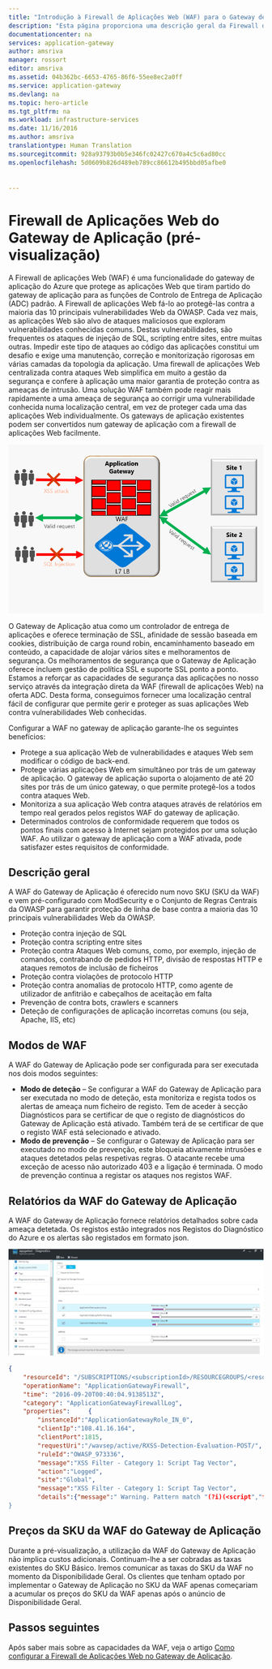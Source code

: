 ```yaml
---
title: "Introdução à Firewall de Aplicações Web (WAF) para o Gateway de Aplicação | Microsoft Docs"
description: "Esta página proporciona uma descrição geral da Firewall de Aplicações Web (WAF) para o Gateway de Aplicação "
documentationcenter: na
services: application-gateway
author: amsriva
manager: rossort
editor: amsriva
ms.assetid: 04b362bc-6653-4765-86f6-55ee8ec2a0ff
ms.service: application-gateway
ms.devlang: na
ms.topic: hero-article
ms.tgt_pltfrm: na
ms.workload: infrastructure-services
ms.date: 11/16/2016
ms.author: amsriva
translationtype: Human Translation
ms.sourcegitcommit: 928a93793b0b5e346fc02427c670a4c5c6ad80cc
ms.openlocfilehash: 5d0609b826d489eb789cc86612b495bbd05afbe0


---
```

# <a name="application-gateway-web-application-firewall-preview"></a>Firewall de Aplicações Web do Gateway de Aplicação (pré-visualização)

A Firewall de aplicações Web (WAF) é uma funcionalidade do gateway de aplicação do Azure que protege as aplicações Web que tiram partido do gateway de aplicação para as funções de Controlo de Entrega de Aplicação (ADC) padrão. A Firewall de aplicações Web fá-lo ao protegê-las contra a maioria das 10 principais vulnerabilidades Web da OWASP. Cada vez mais, as aplicações Web são alvo de ataques maliciosos que exploram vulnerabilidades conhecidas comuns. Destas vulnerabilidades, são frequentes os ataques de injeção de SQL, scripting entre sites, entre muitas outras. Impedir este tipo de ataques ao código das aplicações constitui um desafio e exige uma manutenção, correção e monitorização rigorosas em várias camadas da topologia da aplicação. Uma firewall de aplicações Web centralizada contra ataques Web simplifica em muito a gestão da segurança e confere à aplicação uma maior garantia de proteção contra as ameaças de intrusão. Uma solução WAF também pode reagir mais rapidamente a uma ameaça de segurança ao corrigir uma vulnerabilidade conhecida numa localização central, em vez de proteger cada uma das aplicações Web individualmente. Os gateways de aplicação existentes podem ser convertidos num gateway de aplicação com a firewall de aplicações Web facilmente.

![imageURLroute](./media/application-gateway-webapplicationfirewall-overview/WAF1.png)

O Gateway de Aplicação atua como um controlador de entrega de aplicações e oferece terminação de SSL, afinidade de sessão baseada em cookies, distribuição de carga round robin, encaminhamento baseado em conteúdo, a capacidade de alojar vários sites e melhoramentos de segurança. Os melhoramentos de segurança que o Gateway de Aplicação oferece incluem gestão de política SSL e suporte SSL ponto a ponto. Estamos a reforçar as capacidades de segurança das aplicações no nosso serviço através da integração direta da WAF (firewall de aplicações Web) na oferta ADC. Desta forma, conseguimos fornecer uma localização central fácil de configurar que permite gerir e proteger as suas aplicações Web contra vulnerabilidades Web conhecidas.

Configurar a WAF no gateway de aplicação garante-lhe os seguintes benefícios:

* Protege a sua aplicação Web de vulnerabilidades e ataques Web sem modificar o código de back-end.
* Protege várias aplicações Web em simultâneo por trás de um gateway de aplicação. O gateway de aplicação suporta o alojamento de até 20 sites por trás de um único gateway, o que permite protegê-los a todos contra ataques Web.
* Monitoriza a sua aplicação Web contra ataques através de relatórios em tempo real gerados pelos registos WAF do gateway de aplicação.
* Determinados controlos de conformidade requerem que todos os pontos finais com acesso à Internet sejam protegidos por uma solução WAF. Ao utilizar o gateway de aplicação com a WAF ativada, pode satisfazer estes requisitos de conformidade.

## <a name="overview"></a>Descrição geral

A WAF do Gateway de Aplicação é oferecido num novo SKU (SKU da WAF) e vem pré-configurado com ModSecurity e o Conjunto de Regras Centrais da OWASP para garantir proteção de linha de base contra a maioria das 10 principais vulnerabilidades Web da OWASP.

* Proteção contra injeção de SQL
* Proteção contra scripting entre sites
* Proteção contra Ataques Web comuns, como, por exemplo, injeção de comandos, contrabando de pedidos HTTP, divisão de respostas HTTP e ataques remotos de inclusão de ficheiros
* Proteção contra violações de protocolo HTTP
* Proteção contra anomalias de protocolo HTTP, como agente de utilizador de anfitrião e cabeçalhos de aceitação em falta
* Prevenção de contra bots, crawlers e scanners
* Deteção de configurações de aplicação incorretas comuns (ou seja, Apache, IIS, etc)

## <a name="waf-modes"></a>Modos de WAF

A WAF do Gateway de Aplicação pode ser configurada para ser executada nos dois modos seguintes:

* **Modo de deteção** – Se configurar a WAF do Gateway de Aplicação para ser executada no modo de deteção, esta monitoriza e regista todos os alertas de ameaça num ficheiro de registo. Tem de aceder à secção Diagnósticos para se certificar de que o registo de diagnósticos do Gateway de Aplicação está ativado. Também terá de se certificar de que o registo WAF está selecionado e ativado.
* **Modo de prevenção** – Se configurar o Gateway de Aplicação para ser executado no modo de prevenção, este bloqueia ativamente intrusões e ataques detetados pelas respetivas regras. O atacante recebe uma exceção de acesso não autorizado 403 e a ligação é terminada. O modo de prevenção continua a registar os ataques nos registos WAF.

## <a name="application-gateway-waf-reports"></a>Relatórios da WAF do Gateway de Aplicação

A WAF do Gateway de Aplicação fornece relatórios detalhados sobre cada ameaça detetada. Os registos estão integrados nos Registos do Diagnóstico do Azure e os alertas são registados em formato json.

![imageURLroute](./media/application-gateway-webapplicationfirewall-overview/waf2.png)

```json
{
    "resourceId": "/SUBSCRIPTIONS/<subscriptionId>/RESOURCEGROUPS/<resourceGroupName>/PROVIDERS/MICROSOFT.NETWORK/APPLICATIONGATEWAYS/<applicationGatewayName>",
    "operationName": "ApplicationGatewayFirewall",
    "time": "2016-09-20T00:40:04.9138513Z",
    "category": "ApplicationGatewayFirewallLog",
    "properties":     {
        "instanceId":"ApplicationGatewayRole_IN_0",
        "clientIp":"108.41.16.164",
        "clientPort":1815,
        "requestUri":"/wavsep/active/RXSS-Detection-Evaluation-POST/",
        "ruleId":"OWASP_973336",
        "message":"XSS Filter - Category 1: Script Tag Vector",
        "action":"Logged",
        "site":"Global",
        "message":"XSS Filter - Category 1: Script Tag Vector",
        "details":{"message":" Warning. Pattern match "(?i)(<script","file":"/owasp_crs/base_rules/modsecurity_crs_41_xss_attacks.conf","line":"14"}}
}
```

## <a name="application-gateway-waf-sku-pricing"></a>Preços da SKU da WAF do Gateway de Aplicação

Durante a pré-visualização, a utilização da WAF do Gateway de Aplicação não implica custos adicionais. Continuam-lhe a ser cobradas as taxas existentes do SKU Básico. Iremos comunicar as taxas do SKU da WAF no momento da Disponibilidade Geral. Os clientes que tenham optado por implementar o Gateway de Aplicação no SKU da WAF apenas começariam a acumular os preços do SKU da WAF apenas após o anúncio de Disponibilidade Geral.

## <a name="next-steps"></a>Passos seguintes

Após saber mais sobre as capacidades da WAF, veja o artigo [Como configurar a Firewall de Aplicações Web no Gateway de Aplicação](application-gateway-web-application-firewall-portal.md).




<!--HONumber=Nov16_HO3-->


